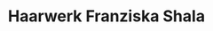 ---
title: "Haarwerk Franziska Shala"
url: /schwarzenbruck/haarwerk-franziska-shala/
shop: Friseur
---
